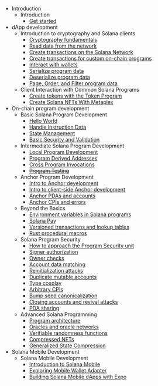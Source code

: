 - Introduction
  - Introduction
    - [Get started](./zh-chs/getting-started.md)
- dApp development
  - Introduction to cryptography and Solana clients
    - [Cryptography fundamentals](./zh-chs/intro-to-cryptography.md)
    - [Read data from the network](./zh-chs/intro-to-reading-data.md)
    - [Create transactions on the Solana Network](./zh-chs/intro-to-writing-data.md)
    - [Create transactions for custom on-chain programs](./zh-chs/intro-to-custom-on-chain-programs.md)
    - [Interact with wallets](./zh-chs/interact-with-wallets.md)
    - [Serialize program data](./zh-chs/serialize-instruction-data.md)
    - [Deserialize program data](./zh-chs/deserialize-custom-data.md)
    - [Page, Order, and Filter program data](./zh-chs/paging-ordering-filtering-data.md)
  - Client Interaction with Common Solana Programs
    - [Create tokens with the Token Program](./zh-chs/token-program.md)
    - [Create Solana NFTs With Metaplex](./zh-chs/nfts-with-metaplex.md)
- On-chain program development
  - Basic Solana Program Development
    - [Hello World](./zh-chs/hello-world-program.md)
    - [Handle Instruction Data](./zh-chs/deserialize-instruction-data.md)
    - [State Management](./zh-chs/program-state-management.md)
    - [Basic Security and Validation](./zh-chs/program-security.md)
  - Intermediate Solana Program Development
    - [Local Program Development](./zh-chs/local-setup.md)
    - [Program Derived Addresses](./zh-chs/pda.md)
    - [Cross Program Invocations](./zh-chs/cpi.md)
    - [~~Program Testing~~](#program-testing)
  - Anchor Program Development
    - [Intro to Anchor development](./zh-chs/intro-to-anchor.md)
    - [Intro to client-side Anchor development](./zh-chs/intro-to-anchor-frontend.md)
    - [Anchor PDAs and accounts](./zh-chs/anchor-pdas.md)
    - [Anchor CPIs and errors](./zh-chs/anchor-cpi.md)
  - Beyond the Basics
    - [Environment variables in Solana programs](./zh-chs/env-variables.md)
    - [Solana Pay]()
    - [Versioned transactions and lookup tables](./zh-chs/versioned-transaction.md)
    - [Rust procedural macros](./zh-chs/rust-macros.md)
  - Solana Program Security 
    - [How to approach the Program Security unit](./zh-chs/security-intro.md)
    - [Signer authorization](./zh-chs/signer-auth.md)
    - [Owner checks](./zh-chs/owner-checks.md)
    - [Account data matching](./zh-chs/account-data-matching.md)
    - [Reinitialization attacks](./zh-chs/reinitialization-attacks.md)
    - [Duplicate mutable accounts](./zh-chs/duplicate-mutable-accounts.md)
    - [Type cosplay](./zh-chs/type-cosplay.md)
    - [Arbitrary CPIs]()
    - [Bump seed canonicalization](./zh-chs/bump-seed-canonicalization.md)
    - [Closing accounts and revival attacks](./zh-chs/closing-accounts.md)
    - [PDA sharing](./zh-chs/pda-sharing.md)
  - Advanced Solana Programming 
    - [Program architecture](./zh-chs/program-architecture.md)
    - [Oracles and oracle networks](./zh-chs/oracles.md)
    - [Verifiable randomness functions](./../assets/vrf-diagram.png)
    - [Compressed NFTs](./zh-chs/compressed-nfts.md)
    - [Generalized State Compression](./zh-chs/generalized-state-compression.md)
- Solana Mobile Development 
  - Solana Mobile Development
    - [Introduction to Solana Mobile]()
    - [Exploring Mobile Wallet Adapter]()
    - [Building Solana Mobile dApps with Expo]()

